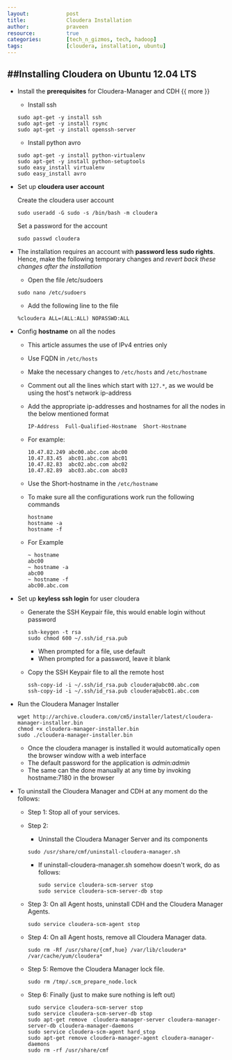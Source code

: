 ```yaml
---
layout:            post
title:             Cloudera Installation
author:            praveen
resource:          true
categories:        [tech_n_gizmos, tech, hadoop]
tags:              [cloudera, installation, ubuntu]
---
```


##Installing Cloudera on Ubuntu 12.04 LTS
-------

- Install the **prerequisites** for Cloudera-Manager and CDH
{{ more }}
    + Install ssh

    ```
    sudo apt-get -y install ssh
    sudo apt-get -y install rsync
    sudo apt-get -y install openssh-server
    ```

    + Install python avro

    ```
    sudo apt-get -y install python-virtualenv
    sudo apt-get -y install python-setuptools
    sudo easy_install virtualenv
    sudo easy_install avro
    ```
- Set up **cloudera user account**

    Create the cloudera user account

    ```
    sudo useradd -G sudo -s /bin/bash -m cloudera
    ```

    Set a password for the account

    ```
    sudo passwd cloudera
    ```

- The installation requires an account with **password less sudo rights**. Hence, make the following temporary changes and *revert back these changes after the installation*

    + Open the file /etc/sudoers
    ```
    sudo nano /etc/sudoers
    ```

    + Add the following line to the file

    ```
    %cloudera ALL=(ALL:ALL) NOPASSWD:ALL
    ```
- Config **hostname** on all the nodes

    + This article assumes the use of IPv4 entries only
    + Use FQDN in `/etc/hosts`
    + Make the necessary changes to `/etc/hosts` and `/etc/hostname`
    + Comment out all the lines which start with `127.*`, as we would be using the host's network ip-address
    + Add the appropriate ip-addresses and hostnames for all the nodes in the below mentioned format

        ```
        IP-Address  Full-Qualified-Hostname  Short-Hostname
        ```
    + For example:

        ```
        10.47.82.249 abc00.abc.com abc00
        10.47.83.45  abc01.abc.com abc01
        10.47.82.83  abc02.abc.com abc02
        10.47.82.89  abc03.abc.com abc03
        ```
    + Use the Short-hostname in the `/etc/hostname`
    + To make sure all the configurations work run the following commands

        ```
        hostname
        hostname -a
        hostname -f
        ```
    + For Example

        ```
        ~ hostname
        abc00
        ~ hostname -a
        abc00
        ~ hostname -f
        abc00.abc.com
        ```

- Set up **keyless ssh login** for user cloudera

    + Generate the SSH Keypair file, this would enable login without password

        ```
        ssh-keygen -t rsa
        sudo chmod 600 ~/.ssh/id_rsa.pub
        ```

        + When prompted for a file, use default
        + When prompted for a password, leave it blank

    + Copy the SSH Keypair file to all the remote host

        ```
        ssh-copy-id -i ~/.ssh/id_rsa.pub cloudera@abc00.abc.com
        ssh-copy-id -i ~/.ssh/id_rsa.pub cloudera@abc01.abc.com
        ```
- Run the Cloudera Manager Installer

    ```
    wget http://archive.cloudera.com/cm5/installer/latest/cloudera-manager-installer.bin
    chmod +x cloudera-manager-installer.bin
    sudo ./cloudera-manager-installer.bin
    ```
    + Once the cloudera manager is installed it would automatically open the browser window with a web interface
    + The default password for the application is *admin:admin*
    + The same can the done manually at any time by invoking hostname:7180 in the browser

- To uninstall the Cloudera Manager and CDH at any moment do the follows:
    + Step 1: Stop all of your services.
    + Step 2:
        - Uninstall the Cloudera Manager Server and its components

        ```
        sudo /usr/share/cmf/uninstall-cloudera-manager.sh
        ```

        - If uninstall-cloudera-manager.sh somehow doesn't work, do as follows:

            ```
            sudo service cloudera-scm-server stop
            sudo service cloudera-scm-server-db stop
            ```
    + Step 3: On all Agent hosts, uninstall CDH and the Cloudera Manager Agents.

        ```
        sudo service cloudera-scm-agent stop
        ```
    + Step 4: On all Agent hosts, remove all Cloudera Manager data.

        ```
        sudo rm -Rf /usr/share/{cmf,hue} /var/lib/cloudera* /var/cache/yum/cloudera*
        ```
    + Step 5: Remove the Cloudera Manager lock file.

        ```
        sudo rm /tmp/.scm_prepare_node.lock
        ```
    + Step 6: Finally (just to make sure nothing is left out)

        ```
        sudo service cloudera-scm-server stop
        sudo service cloudera-scm-server-db stop
        sudo apt-get remove  cloudera-manager-server cloudera-manager-server-db cloudera-manager-daemons
        sudo service cloudera-scm-agent hard_stop
        sudo apt-get remove cloudera-manager-agent cloudera-manager-daemons
        sudo rm -rf /usr/share/cmf
        ```

